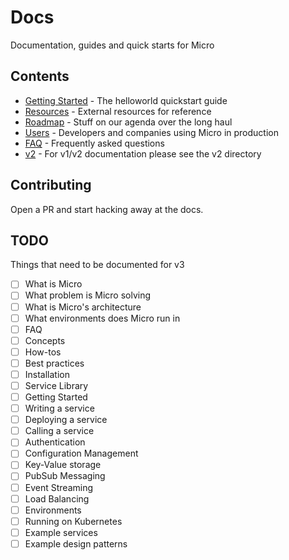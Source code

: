 # Docs

Documentation, guides and quick starts for Micro

## Contents

- [Getting Started](getting-started) - The helloworld quickstart guide
- [Resources](resources) - External resources for reference
- [Roadmap](roadmap) - Stuff on our agenda over the long haul
- [Users](users) - Developers and companies using Micro in production
- [FAQ](faq) - Frequently asked questions
- [v2](v2) - For v1/v2 documentation please see the v2 directory

## Contributing

Open a PR and start hacking away at the docs.

## TODO

Things that need to be documented for v3

- [ ] What is Micro
- [ ] What problem is Micro solving
- [ ] What is Micro's architecture
- [ ] What environments does Micro run in
- [ ] FAQ
- [ ] Concepts
- [ ] How-tos
- [ ] Best practices
- [ ] Installation
- [ ] Service Library
- [ ] Getting Started
- [ ] Writing a service
- [ ] Deploying a service
- [ ] Calling a service
- [ ] Authentication
- [ ] Configuration Management
- [ ] Key-Value storage
- [ ] PubSub Messaging
- [ ] Event Streaming
- [ ] Load Balancing
- [ ] Environments
- [ ] Running on Kubernetes
- [ ] Example services
- [ ] Example design patterns
